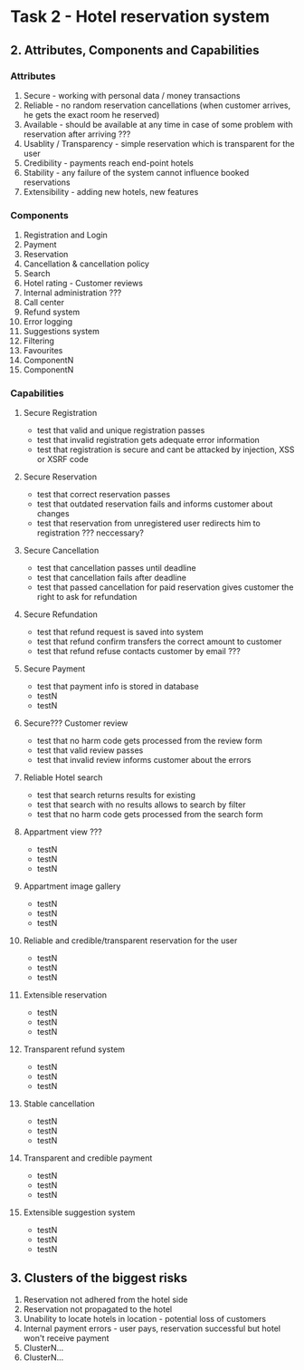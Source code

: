 # Task 2 - Hotel reservation system

## 2. Attributes, Components and Capabilities
 ### Attributes
  1. Secure - working with personal data / money transactions
  1. Reliable - no random reservation cancellations (when customer arrives, he gets the exact room he reserved)
  1. Available - should be available at any time in case of some problem with reservation after arriving ???
  1. Usablity / Transparency - simple reservation which is transparent for the user
  1. Credibility - payments reach end-point hotels 
  1. Stability - any failure of the system cannot influence booked reservations
  1. Extensibility - adding new hotels, new features
### Components
  1. Registration and Login
  1. Payment
  1. Reservation
  1. Cancellation & cancellation policy
  1. Search
  1. Hotel rating - Customer reviews
  1. Internal administration ???
  1. Call center
  1. Refund system
  1. Error logging
  1. Suggestions system
  1. Filtering
  1. Favourites
  1. ComponentN
  1. ComponentN
### Capabilities
  1. Secure Registration
     * test that valid and unique registration passes
     * test that invalid registration gets adequate error information
     * test that registration is secure and cant be attacked by injection, XSS or XSRF code
  1. Secure Reservation
     * test that correct reservation passes
     * test that outdated reservation fails and informs customer about changes
     * test that reservation from unregistered user redirects him to registration ??? neccessary?

  1. Secure Cancellation
     * test that cancellation passes until deadline
     * test that cancellation fails after deadline
     * test that passed cancellation for paid reservation gives customer the right to ask for refundation 

  1. Secure Refundation
     * test that refund request is saved into system
     * test that refund confirm transfers the correct amount to customer
     * test that refund refuse contacts customer by email ???

  1. Secure Payment
     * test that payment info is stored in database
     * testN
     * testN

  1. Secure??? Customer review
     * test that no harm code gets processed from the review form
     * test that valid review passes
     * test that invalid review informs customer about the errors

  1. Reliable Hotel search
     * test that search returns results for existing 
     * test that search with no results allows to search by filter  
     * test that no harm code gets processed from the search form
  1. Appartment view ???
     * testN
     * testN
     * testN
  1. Appartment image gallery
     * testN
     * testN
     * testN

  1. Reliable and credible/transparent reservation for the user
     * testN
     * testN
     * testN

  1. Extensible reservation
     * testN
     * testN
     * testN

  1. Transparent refund system
     * testN
     * testN
     * testN

  1. Stable cancellation
     * testN
     * testN
     * testN

  1. Transparent and credible payment
     * testN
     * testN
     * testN

  1. Extensible suggestion system
     * testN
     * testN
     * testN
## 3. Clusters of the biggest risks
  1. Reservation not adhered from the hotel side
  1. Reservation not propagated to the hotel
  1. Unability to locate hotels in location - potential loss of customers
  1. Internal payment errors - user pays, reservation successful but hotel won't receive payment
  1. ClusterN...
  1. ClusterN...


